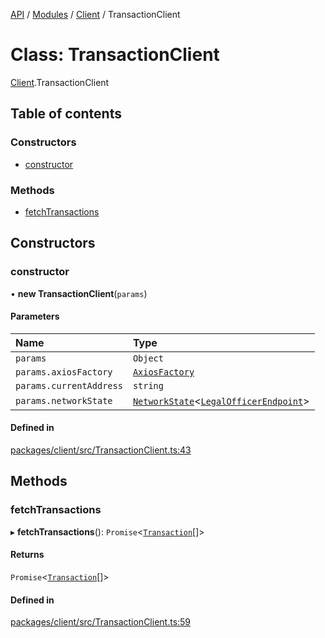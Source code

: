 [API](../API.md) / [Modules](../modules.md) / [Client](../modules/Client.md) / TransactionClient

# Class: TransactionClient

[Client](../modules/Client.md).TransactionClient

## Table of contents

### Constructors

- [constructor](Client.TransactionClient.md#constructor)

### Methods

- [fetchTransactions](Client.TransactionClient.md#fetchtransactions)

## Constructors

### constructor

• **new TransactionClient**(`params`)

#### Parameters

| Name | Type |
| :------ | :------ |
| `params` | `Object` |
| `params.axiosFactory` | [`AxiosFactory`](Client.AxiosFactory.md) |
| `params.currentAddress` | `string` |
| `params.networkState` | [`NetworkState`](Client.NetworkState.md)<[`LegalOfficerEndpoint`](../interfaces/Client.LegalOfficerEndpoint.md)\> |

#### Defined in

[packages/client/src/TransactionClient.ts:43](https://github.com/logion-network/logion-api/blob/main/packages/client/src/TransactionClient.ts#L43)

## Methods

### fetchTransactions

▸ **fetchTransactions**(): `Promise`<[`Transaction`](../interfaces/Client.Transaction.md)[]\>

#### Returns

`Promise`<[`Transaction`](../interfaces/Client.Transaction.md)[]\>

#### Defined in

[packages/client/src/TransactionClient.ts:59](https://github.com/logion-network/logion-api/blob/main/packages/client/src/TransactionClient.ts#L59)
